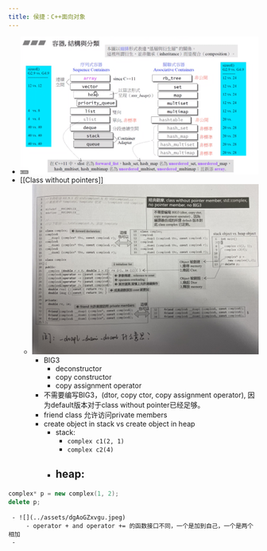 ```yaml
---
title: 侯捷：C++面向对象
---
```

- ![](../assets/4OimISu99L.png)
- [[Class without pointers]]
	 - ![](../assets/VKezX1BTXV.jpeg)
		 - BIG3
			 - deconstructor
			 - copy constructor
			 - copy assignment operator
		 - 不需要编写BIG3，(dtor, copy ctor, copy assignment operator), 因为default版本对于class without pointer已经足够。
		 - friend class 允许访问private members
		 - create object in stack vs create object in heap
			 - stack:
				 - `complex c1(2, 1)`
				 - `complex c2(4)`
			 - heap:
				 - 
```c++
complex* p = new complex(1, 2);
delete p;
```
	 - ![](../assets/dgAoGZxvgu.jpeg)
		 - operator + and operator += 的函数接口不同，一个是加到自己，一个是两个相加
	 -